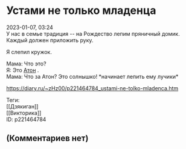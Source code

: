 Устами не только младенца
=========================

  
2023-01-07, 03:24  
 У нас в семье традиция -- на Рождество лепим пряничный домик. Каждый должен приложить руку.   
   
 Я слепил кружок.   
   
 Мама: Что это?   
 Я: Это  [Атон](https://ru.wikipedia.org/wiki/%D0%90%D1%82%D0%BE%D0%BD)  .   
 Мама: Что за Атон? Это солнышко! \*начинает лепить ему лучики\*   
  
<https://diary.ru/~zHz00/p221464784_ustami-ne-tolko-mladenca.htm>  
  
Теги:  
[[Дзякиган]]  
[[Викторика]]  
ID: p221464784  


(Комментариев нет)
------------------
